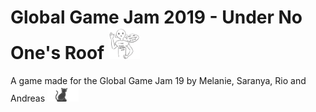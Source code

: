 # Global Game Jam 2019 - Under No One's Roof <img src="https://github.com/ankanx/GGJ19/blob/master/GGJ19/Assets/Resources/Images/PLACEHOLDER_CH.png" width="50" height="50">
A game made for the Global Game Jam 19 by Melanie, Saranya, Rio and Andreas <img src="https://github.com/ankanx/GGJ19/blob/master/GGJ19/Assets/Resources/Images/cat.png" width="50" height="25">
